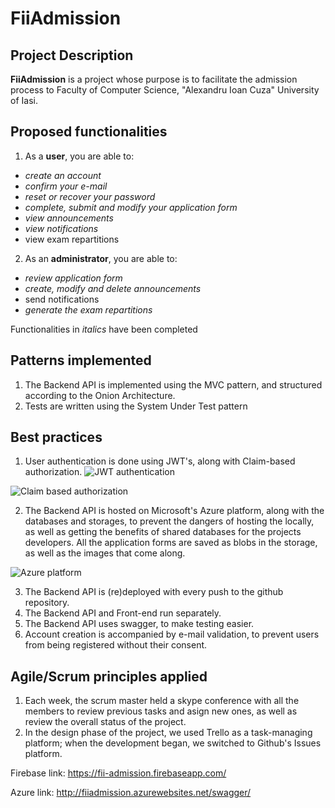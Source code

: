 # FiiAdmission
## Project Description
**FiiAdmission** is a project whose purpose is to facilitate the admission process to Faculty of Computer Science, "Alexandru Ioan Cuza" University of Iasi.

## Proposed functionalities
1. As a **user**, you are able to:
  - *create an account*
  - *confirm your e-mail*
  - *reset or recover your password*
  - *complete, submit and modify your application form*
  - *view announcements*
  - *view notifications*
  - view exam repartitions
2. As an **administrator**, you are able to:
  - *review application form*
  - *create, modify and delete announcements*
  - send notifications
  - *generate the exam repartitions*
  
 Functionalities in *italics* have been completed
 
## Patterns implemented
1. The Backend API is implemented using the MVC pattern, and structured according to the Onion Architecture.
2. Tests are written using the System Under Test pattern

## Best practices
1. User authentication is done using JWT's, along with Claim-based authorization.
![JWT authentication](https://i.imgur.com/avuKQ70.png)

![Claim based authorization](https://i.imgur.com/Z92hEhp.png)


2. The Backend API is hosted on Microsoft's Azure platform, along with the databases and storages, to prevent the dangers of hosting the locally, as well as getting the benefits of shared databases for the projects developers. All the application forms are saved as blobs in the storage, as well as the images that come along.

![Azure platform](https://i.imgur.com/zaDyodr.png)


3. The Backend API is (re)deployed with every push to the github repository.
4. The Backend API and Front-end run separately.
5. The Backend API uses swagger, to make testing easier.
6. Account creation is accompanied by e-mail validation, to prevent users from being registered without their consent.

## Agile/Scrum principles applied
1. Each week, the scrum master held a skype conference with all the members to review previous tasks and asign new ones, as well as review the overall status of the project.
2. In the design phase of the project, we used Trello as a task-managing platform; when the development began, we switched to Github's Issues platform.


Firebase link: https://fii-admission.firebaseapp.com/

Azure link: http://fiiadmission.azurewebsites.net/swagger/
